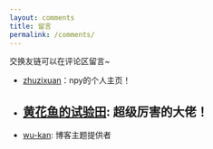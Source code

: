 ```yaml
---
layout: comments
title: 留言
permalink: /comments/
---
```


交换友链可以在评论区留言~

- [zhuzixuan](https://zhuzixuan0809.github.io/)：npy的个人主页！
- [黄花鱼的试验田](https://drakending.github.io/docs/): 超级厉害的大佬！
  --- 
- [wu-kan](https://wu-kan.cn/): 博客主题提供者
